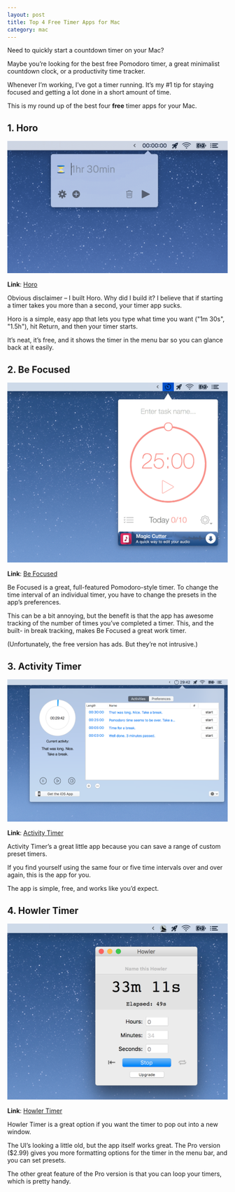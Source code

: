 ```yaml
---
layout: post
title: Top 4 Free Timer Apps for Mac
category: mac
---
```


Need to quickly start a countdown timer on your Mac?

Maybe you’re looking for the best free Pomodoro timer, a great minimalist
countdown clock, or a productivity time tracker.

Whenever I’m working, I’ve got a timer running. It’s my #1 tip for staying
focused and getting a lot done in a short amount of time.

This is my round up of the best four **free** timer apps for your Mac.

## 1. Horo

![Horo Mac timer][horo-image]

**Link**: [Horo](https://matthewpalmer.net/horo-free-timer-mac/)

Obvious disclaimer – I built Horo. Why did I build it? I believe that if 
starting a timer takes you more than a second, your timer app sucks. 

Horo is a simple, easy app that lets you type what time you want ("1m 30s", "1.5h"), 
hit Return, and then your timer starts.

It’s neat, it’s free, and it shows the timer in the menu bar so you can glance back at it easily.

## 2. Be Focused

![Be Focused][be-focused-image]

**Link**: [Be Focused](https://itunes.apple.com/au/app/be-focused-focus-timer/id973134470?mt=12)

Be Focused is a great, full-featured Pomodoro-style timer. To change
the time interval of an individual timer, you have to change the presets
in the app’s preferences.

This can be a bit annoying, but the benefit is that the app has awesome 
tracking of the number of times you’ve completed a timer. This, and the built-
in break tracking, makes Be Focused a great work timer. 

(Unfortunately, the free version has ads. But they’re not intrusive.)

## 3. Activity Timer

![Activity Timer][activity-timer-image]

**Link**: [Activity Timer](https://itunes.apple.com/au/app/activity-timer/id808647808?mt=12)

Activity Timer’s a great little app because you can save a range of custom preset timers.

If you find yourself using the same four or five time intervals over and over again,
this is the app for you.

The app is simple, free, and works like you’d expect.

## 4. Howler Timer

![Howler Timer][howler-timer-image]

**Link**: [Howler Timer](https://itunes.apple.com/au/app/howler-timer/id428846772?mt=12)

Howler Timer is a great option if you want the timer to pop out into a new window.

The UI’s looking a little old, but the app itself works great. The Pro version ($2.99)
gives you more formatting options for the timer in the menu bar, and you can set presets.

The other great feature of the Pro version is that you can loop your timers, which is pretty handy.

[horo-image]: /horo-free-timer-mac/demo.gif
[be-focused-image]: /img/timers/be-focused.png
[activity-timer-image]: /img/timers/activity-timer.png
[howler-timer-image]: /img/timers/howler.png
